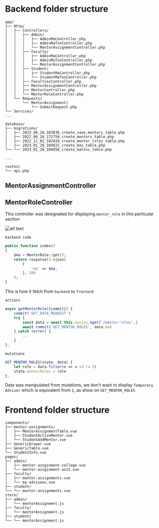 # Backend folder structure

```shell
app/
├── Http/
│   ├── Controllers/
│   │   ├── Admin/
│   │   │   ├── AdminMaController.php
│   │   │   ├── AdminMaTxnController.php
│   │   │   └── MentorAssignmentController.php
│   │   ├── Faculty/
│   │   │   ├── AdminMaController.php
│   │   │   ├── AdminMaTxnController.php
│   │   │   └── MentorAssignmentController.php
│   │   ├── Student/
│   │   │   ├── StudentMaController.php
│   │   │   └── StudentMaTxnController.php
│   │   ├── FacultiesController.php
│   │   ├── MentorAssignmentController.php
│   │   ├── MentorController.php
│   │   └── MentorRoleController.php
│   └── Requests/
│       └── MentorAssignment/
│           └── SubmitRequest.php
└── Services/
...

database/
├── migrations/
│   ├── 2022_06_26_163036_create_save_mentors_table.php
│   ├── 2022_06_26_172750_create_mentors_table.php
│   ├── 2022_11_02_182928_create_mentor_roles_table.php
│   ├── 2023_01_28_104822_create_mas_table.php
└── └── 2023_01_28_104850_create_matxns_table.php

...

routes/
└── api.php
```

<!-- ## AdminMaController.php

'Ma' stands for MentorAssignment; inside this controller we have this `index` and `update` :

```php
public function index(Request $request, TagProcessor $tagProcessor)
{
    $request->merge(['access_permission' => 'tags']);
    $ma = Ma::filter($request, $tagProcessor);
    
    if($request->has('items')) {
        $ma = $ma->paginate($request->items);
    } else {
        $ma = $ma->get();
    }
    
    return response()->json([
        'ma' => $ma
    ],200);
}
``` -->


## MentorAssignmentController

## MentorRoleController
This controller was designated for displaying `mentor_role` in this particular section  

![alt text](https://github.com/Jicoy/amis-docs/blob/main/assets/mentor-assignment/Screenshot%202023-02-18%20223518.png)

`backend code`

```php
public function index()
{
    $ma = MentorRole::get();
    return response()->json(
        [
            'ma' => $ma,
        ], 200
    );
}
```
This is how it fetch from `backend` to `frontend`

`actions`
```javascript
async getMentorRole({commit}) {
    commit('GET_DATA_REQUEST')
    try {
        const data = await this.$axios.$get(`/mentor-roles`,)
        await commit('GET_MENTOR_ROLES', data.ma)
    } catch (error) {
        ...
    }
},
```
`mutations`
```javascript
GET_MENTOR_ROLES(state, data) {
    let role = data.filter(x => x.id != 1)
    state.mentorRoles = role
}, 
```
Data was manipulated from mutations, we don't want to display `Temporary Adviser` which is equivalent from `1`, as show on `GET_MENTOR_ROLES`


# Frontend folder structure

```shell
components/
├── mentor-assignments/
│   ├── MentorAssignmentTable.vue
│   ├── StudentActiveMentor.vue
│   └── StudentAddMentor.vue
├── GenericDrawer.vue  
├── GenericTable.vue  
└── StudentInfo.vue  
pages/
├── admin/
│   ├── mentor-assginment-college.vue
│   └── mentor-assginment-unit.vue
├── faculty/
│   ├── mentor-assignments.vue
│   └── my-advisees.vue
├── student/
└── └── mentor-assignments.vue
store/
├── admin/
│   └── mentorAssignment.js
├── faculty/
│   └── mentorAssignment.js
├── student/
└── └── mentorAssignment.js
```

